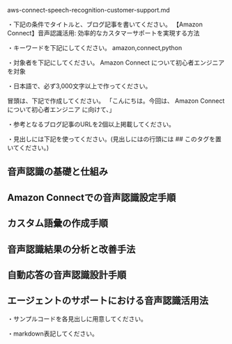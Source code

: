 aws-connect-speech-recognition-customer-support.md

・下記の条件でタイトルと、ブログ記事を書いてください。
【Amazon Connect】音声認識活用: 効率的なカスタマーサポートを実現する方法

・キーワードを下記にしてください。
amazon,connect,python

・対象者を下記にしてください。
  Amazon Connect について初心者エンジニアを対象


・日本語で、必ず3,000文字以上で作ってください。

冒頭は、下記で作成してください。
「こんにちは。今回は、
Amazon Connectについて初心者エンジニア
に向けて、」

・参考となるブログ記事のURLを2個以上掲載してください。

・見出しには下記を使ってください。(見出しにはの行頭には ## このタグを置いてください。)
## 音声認識の基礎と仕組み
## Amazon Connectでの音声認識設定手順
## カスタム語彙の作成手順
## 音声認識結果の分析と改善手法
## 自動応答の音声認識設計手順
## エージェントのサポートにおける音声認識活用法

・サンプルコードを各見出しに用意してください。

・markdown表記してください。

